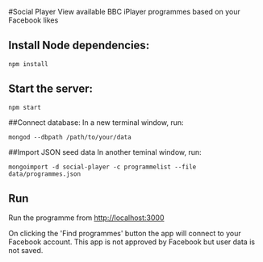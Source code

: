 #Social Player
View available BBC iPlayer programmes based on your Facebook likes

## Install Node dependencies:
```
npm install
```

## Start the server:
```
npm start
```

##Connect database:
In a new terminal window, run:

```
mongod --dbpath /path/to/your/data
```

##Import JSON seed data
In another teminal window, run:

```
mongoimport -d social-player -c programmelist --file data/programmes.json
```

## Run
Run the programme from [http://localhost:3000](http://localhost:3000)

On clicking the 'Find programmes' button the app will connect to your Facebook account. This app is not approved by Facebook but user data is not saved.
